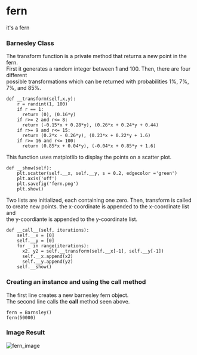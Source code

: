 # fern
it's a fern

### Barnesley Class

The transform function is a private method that returns a new point in the fern.  
First it generates a random integer between 1 and 100. Then, there are four different  
possible transformations which can be returned with probabilities 1%, 7%, 7%, and 85%.    
```
def __transform(self,x,y):
    r = randint(1, 100)
    if r == 1:
      return (0), (0.16*y)
    if r>= 2 and r<= 8:
      return (-0.15*x + 0.28*y), (0.26*x + 0.24*y + 0.44)
    if r>= 9 and r<= 15:
      return (0.2*x - 0.26*y), (0.23*x + 0.22*y + 1.6)
    if r>= 16 and r<= 100:
      return (0.85*x + 0.04*y), (-0.04*x + 0.85*y + 1.6)
```

This function uses matplotlib to display the points on a scatter plot.  
```
def __show(self):
    plt.scatter(self.__x, self.__y, s = 0.2, edgecolor ='green')
    plt.axis('off')
    plt.savefig('fern.png')
    plt.show()
```

Two lists are initialized, each containing one zero. Then, transform is called  
to create new points. the x-coordinate is appended to the x-coordinate list and  
the y-coordiante is appended to the y-coordinate list.  
```
def __call__(self, iterations):
    self.__x = [0]
    self.__y = [0]
    for _ in range(iterations):
      x2, y2 = self.__transform(self.__x[-1], self.__y[-1])
      self.__x.append(x2)
      self.__y.append(y2)
    self.__show()
```

### Creating an instance and using the __call__ method
The first line creates a new barnesley fern object.  
The second line calls the __call__ method seen above.  
```
fern = Barnsley()
fern(50000)
```

### Image Result
![fern_image](https://github.com/hofergabriel/fern/blob/main/fern.png)


